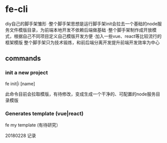 # fe-cli
diy自己的脚手架雏形
·整个脚手架思想是运行脚手架init会拉去一个基础的node服务文件模版目录，为前端本地开发不依赖后端做基础
·整个脚手架制作成开放模式，根据自己不同项目定义自己模版开发方便
·加入一些vue、react等比较流行的框架模版
整个脚手架只为技术锻炼，和前后端分离开发提升前端开发效率为中心

## commands

### init a new project

fe init|i [name]

此命令目前会拉取模版，有待修改，变成生成一个干净的、可配置的node服务目录模版

### Generates template (vue|react)

fe my template (有待研究）

20180228 记录